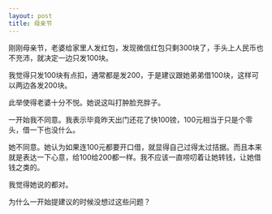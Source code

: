```yaml
---
layout: post
title: 母亲节
---
```


刚刚母亲节，老婆给家里人发红包，发现微信红包只剩300块了，手头上人民币也不充沛，就决定一边只发100块。

我觉得只发100块有点扣，通常都是发200，于是建议跟她弟弟借100块，这样可以两边各发200块。

此举使得老婆十分不悦。她说这叫打肿脸充胖子。

一开始我不同意。我表示毕竟昨天出门还花了快100镑，100元相当于只是个零头，借一下也没什么。

她不同意。她认为如果连100元都要开口借，就显得自己过得太过拮据。而且本来就是表达一下心意，给100给200都一样。我不应该一直唠叨着让她转钱，让她借钱之类的。

我觉得她说的都对。

为什么一开始提建议的时候没想过这些问题？

